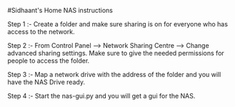#Sidhaant's Home NAS instructions

Step 1 :- Create a folder and make sure sharing is on for everyone who has access to the network.

Step 2 :- From Control Panel --> Network Sharing Centre --> Change advanced sharing settings. Make sure to give the needed permissions for people to access the folder.

Step 3 :- Map a network drive with the address of the folder and you will have the NAS Drive ready.

Step 4 :- Start the nas-gui.py and you will get a gui for the NAS.
